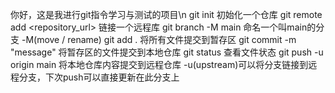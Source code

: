你好，这是我进行git指令学习与测试的项目\n
git init 初始化一个仓库
git remote add <name> <repository_url> 链接一个远程库
git branch -M main 命名一个叫main的分支 -M(move / rename)
git add . 将所有文件提交到暂存区
git commit -m "message" 将暂存区的文件提交到本地仓库
git status 查看文件状态
git push -u origin main 将本地仓库内容提交到远程仓库 -u(upstream)可以将分支链接到远程分支，下次push可以直接更新在此分支上

